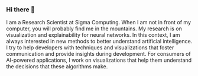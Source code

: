 ### Hi there 👋

I am a Research Scientist at Sigma Computing. When I am not in front of my computer, you will probably find me in the mountains.
My research is on visualization and explainability for neural networks. In this context, I am always interested in new methods to better understand artificial intelligence. I try to help developers with techniques and visualizations that foster communication and provide insights during development. For consumers of AI-powered applications, I work on visualizations that help them understand the decisions that these algorithms make.
